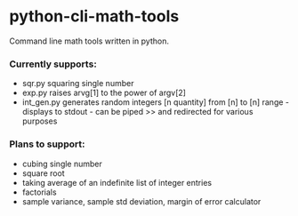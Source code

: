 # python-cli-math-tools
Command line math tools written in python. 



### Currently supports:

- sqr.py squaring single number
- exp.py raises arvg[1] to the power of argv[2]
- int_gen.py generates random integers [n quantity] from [n] to [n] range - displays to stdout - can be piped >> and redirected for various purposes







### Plans to support:

- cubing single number
- square root
- taking average of an indefinite list of integer entries
- factorials
- sample variance, sample std deviation, margin of error calculator





